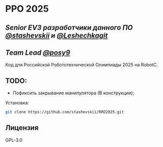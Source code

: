 # РРО 2025
## _Senior EV3 разработчики данного ПО [@stashevskii](https://github.com/stashevskii) и [@Leshechkagit](https://github.com/Leshechkagit)_
## _Team Lead [@posy9](https://github.com/posy9)_

Код для Российской Робототехнической Олимпиады 2025 на RobotC.

## TODO:

- Пофиксить закрывание манипулятора (В конструкции);

Установка:
```sh
git clone https://github.com/stashevskii/RRO2025.git
```
## Лицензия

GPL-3.0